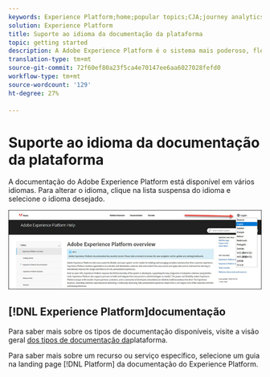 ```yaml
---
keywords: Experience Platform;home;popular topics;CJA;journey analytics;customer journey analytics;campaign orchestration;orchestration;customer journey;journey;journey orchestration;capability;region
solution: Experience Platform
title: Suporte ao idioma da documentação da plataforma
topic: getting started
description: A Adobe Experience Platform é o sistema mais poderoso, flexível e aberto do mercado para a construção e gerenciamento de soluções completas que impulsionam a experiência do cliente. A Experience Platform permite que as organizações centralizem e padronizem dados e conteúdo de clientes de qualquer sistema e apliquem a ciência de dados e o aprendizado de máquina para melhorar o design e o delivery de experiências personalizadas.
translation-type: tm+mt
source-git-commit: 72f60ef80a23f5ca4e70147ee6aa6027028fefd0
workflow-type: tm+mt
source-wordcount: '129'
ht-degree: 27%

---
```



# Suporte ao idioma da documentação da plataforma

A documentação do Adobe Experience Platform está disponível em vários idiomas. Para alterar o idioma, clique na lista suspensa do idioma e selecione o idioma desejado.

![imagem](../images/overview/lang.jpg)

## [!DNL Experience Platform]documentação

Para saber mais sobre os tipos de documentação disponíveis, visite a visão geral [dos tipos de documentação da](overview.md)plataforma.

Para saber mais sobre um recurso ou serviço específico, selecione um guia na landing page [!DNL Platform] da documentação do [](https://experienceleague.adobe.com/docs/experience-platform.html)Experience Platform.